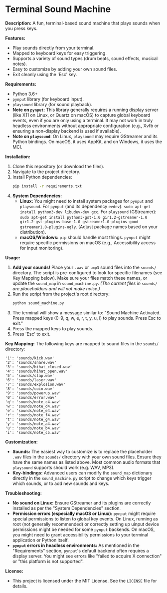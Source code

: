 # Terminal Sound Machine

**Description:** A fun, terminal-based sound machine that plays sounds when you press keys.

**Features:**
*   Play sounds directly from your terminal.
*   Mapped to keyboard keys for easy triggering.
*   Supports a variety of sound types (drum beats, sound effects, musical notes).
*   Easy to customize by adding your own sound files.
*   Exit cleanly using the 'Esc' key.

**Requirements:**
*   Python 3.6+
*   `pynput` library (for keyboard input).
*   `playsound` library (for sound playback).
*   **Note on `pynput`**: This library generally requires a running display server (like X11 on Linux, or Quartz on macOS) to capture global keyboard events, even if you are only using a terminal. It may not work in truly headless environments without appropriate configuration (e.g., Xvfb or ensuring a non-display backend is used if available).
*   **Note on `playsound`**: On Linux, `playsound` may require GStreamer and its Python bindings. On macOS, it uses AppKit, and on Windows, it uses the MCI.

**Installation:**
1.  Clone this repository (or download the files).
2.  Navigate to the project directory.
3.  Install Python dependencies:
    ```bash
    pip install -r requirements.txt
    ```
4.  **System Dependencies:**
    *   **Linux:** You might need to install system packages for `pynput` and `playsound`. For `pynput` (and its dependency `evdev`): `sudo apt-get install python3-dev libudev-dev gcc`. For `playsound` (GStreamer): `sudo apt-get install python3-gst-1.0 gir1.2-gstreamer-1.0 gir1.2-gst-plugins-base-1.0 gstreamer1.0-plugins-good gstreamer1.0-plugins-ugly`. (Adjust package names based on your distribution).
    *   **macOS/Windows:** `pip` should handle most things. `pynput` might require specific permissions on macOS (e.g., Accessibility access for input monitoring).

**Usage:**
1.  **Add your sounds!** Place your `.wav` or `.mp3` sound files into the `sounds/` directory. The script is pre-configured to look for specific filenames (see Key Mapping below). Make sure your files match these names, or update the `sound_map` in `sound_machine.py`.
    *(The current files in `sounds/` are placeholders and will not make noise.)*
2.  Run the script from the project's root directory:
    ```bash
    python sound_machine.py
    ```
3.  The terminal will show a message similar to: "Sound Machine Activated. Press mapped keys (0-9, q, w, e, r, t, y, u, i) to play sounds. Press Esc to exit."
4.  Press the mapped keys to play sounds.
5.  Press 'Esc' to exit.

**Key Mapping:**
The following keys are mapped to sound files in the `sounds/` directory:
```
'1': 'sounds/kick.wav'
'2': 'sounds/snare.wav'
'3': 'sounds/hihat_closed.wav'
'4': 'sounds/hihat_open.wav'
'5': 'sounds/clap.wav'
'6': 'sounds/laser.wav'
'7': 'sounds/explosion.wav'
'8': 'sounds/coin.wav'
'9': 'sounds/powerup.wav'
'0': 'sounds/error.wav'
'q': 'sounds/note_c4.wav'
'w': 'sounds/note_d4.wav'
'e': 'sounds/note_e4.wav'
'r': 'sounds/note_f4.wav'
't': 'sounds/note_g4.wav'
'y': 'sounds/note_a4.wav'
'u': 'sounds/note_b4.wav'
'i': 'sounds/note_c5.wav'
```

**Customization:**
*   **Sounds:** The easiest way to customize is to replace the placeholder `.wav` files in the `sounds/` directory with your own sound files. Ensure they have the same names as listed above. Most common audio formats that `playsound` supports should work (e.g. WAV, MP3).
*   **Key-bindings:** Advanced users can modify the `sound_map` dictionary directly in the `sound_machine.py` script to change which keys trigger which sounds, or to add new sounds and keys.

**Troubleshooting:**
*   **No sound on Linux:** Ensure GStreamer and its plugins are correctly installed as per the "System Dependencies" section.
*   **Permission errors (especially macOS or Linux):** `pynput` might require special permissions to listen to global key events. On Linux, running as root (not generally recommended) or correctly setting up uinput device permissions might be needed for some `pynput` backends. On macOS, you might need to grant accessibility permissions to your terminal application or Python itself.
*   **`pynput` errors in headless environments:** As mentioned in the "Requirements" section, `pynput`'s default backend often requires a display server. You might see errors like "failed to acquire X connection" or "this platform is not supported".

**License:**
*   This project is licensed under the MIT License. See the `LICENSE` file for details.
